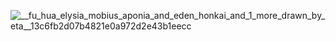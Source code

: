 ![__fu_hua_elysia_mobius_aponia_and_eden_honkai_and_1_more_drawn_by_eta__13c6fb2d07b4821e0a972d2e43b1eecc](https://github.com/TruE-0/TruE-0/assets/64764533/6abc37ea-196d-4afa-9b1a-fde727aba17b)
